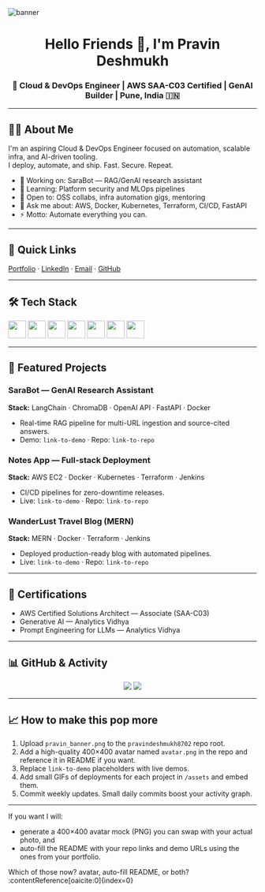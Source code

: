<!-- Banner -->
<img src="https://raw.githubusercontent.com/pravindeshmukh8702/pravindeshmukh8702/main/pravin_banner.png" alt="banner" />

<h1 align="center">Hello Friends 👋, I'm Pravin Deshmukh</h1>
<h3 align="center">🚀 Cloud & DevOps Engineer | AWS SAA-C03 Certified | GenAI Builder | Pune, India 🇮🇳</h3>

---

## 🧑‍💻 About Me
I'm an aspiring Cloud & DevOps Engineer focused on automation, scalable infra, and AI-driven tooling.  
I deploy, automate, and ship. Fast. Secure. Repeat.

- 🔭 Working on: SaraBot — RAG/GenAI research assistant  
- 🌱 Learning: Platform security and MLOps pipelines  
- 👯 Open to: OSS collabs, infra automation gigs, mentoring  
- 💬 Ask me about: AWS, Docker, Kubernetes, Terraform, CI/CD, FastAPI  
- ⚡ Motto: Automate everything you can.

---

## 🔗 Quick Links
[Portfolio](https://pravindeshmukh8702.github.io/portfolio) · [LinkedIn](https://www.linkedin.com/in/pravindeshmukh8702/) · [Email](mailto:pravindeshmukh8702@gmail.com) · [GitHub](https://github.com/pravindeshmukh8702)

---

## 🛠️ Tech Stack
<p align="left">
<img src="https://cdn.jsdelivr.net/gh/devicons/devicon/icons/python/python-original.svg" width="36" />
<img src="https://cdn.jsdelivr.net/gh/devicons/devicon/icons/fastapi/fastapi-original.svg" width="36" />
<img src="https://cdn.jsdelivr.net/gh/devicons/devicon/icons/docker/docker-original.svg" width="36" />
<img src="https://cdn.jsdelivr.net/gh/devicons/devicon/icons/kubernetes/kubernetes-plain.svg" width="36" />
<img src="https://cdn.jsdelivr.net/gh/devicons/devicon/icons/terraform/terraform-original.svg" width="36" />
<img src="https://cdn.jsdelivr.net/gh/devicons/devicon/icons/jenkins/jenkins-original.svg" width="36" />
<img src="https://raw.githubusercontent.com/simple-icons/simple-icons/develop/icons/openai.svg" width="36" />
</p>

---

## 🚀 Featured Projects

### SaraBot — GenAI Research Assistant
**Stack:** LangChain · ChromaDB · OpenAI API · FastAPI · Docker  
- Real-time RAG pipeline for multi-URL ingestion and source-cited answers.  
- Demo: `link-to-demo` · Repo: `link-to-repo`

### Notes App — Full-stack Deployment
**Stack:** AWS EC2 · Docker · Kubernetes · Terraform · Jenkins  
- CI/CD pipelines for zero-downtime releases.  
- Live: `link-to-demo` · Repo: `link-to-repo`

### WanderLust Travel Blog (MERN)
**Stack:** MERN · Docker · Terraform · Jenkins  
- Deployed production-ready blog with automated pipelines.  
- Live: `link-to-demo` · Repo: `link-to-repo`

---

## 🏅 Certifications
- AWS Certified Solutions Architect — Associate (SAA-C03)  
- Generative AI — Analytics Vidhya  
- Prompt Engineering for LLMs — Analytics Vidhya

---

## 📊 GitHub & Activity
<p align="center">
<img src="https://github-readme-stats.vercel.app/api?username=pravindeshmukh8702&show_icons=true&theme=tokyonight" />
<img src="https://github-readme-streak-stats.herokuapp.com/?user=pravindeshmukh8702&theme=tokyonight" />
</p>

---

## 📈 How to make this pop more
1. Upload `pravin_banner.png` to the `pravindeshmukh8702` repo root.  
2. Add a high-quality 400×400 avatar named `avatar.png` in the repo and reference it in README if you want.  
3. Replace `link-to-demo` placeholders with live demos.  
4. Add small GIFs of deployments for each project in `/assets` and embed them.  
5. Commit weekly updates. Small daily commits boost your activity graph.

---

If you want I will:
- generate a 400×400 avatar mock (PNG) you can swap with your actual photo, and  
- auto-fill the README with your repo links and demo URLs using the ones from your portfolio.

Which of those now? avatar, auto-fill README, or both? ​:contentReference[oaicite:0]{index=0}​
